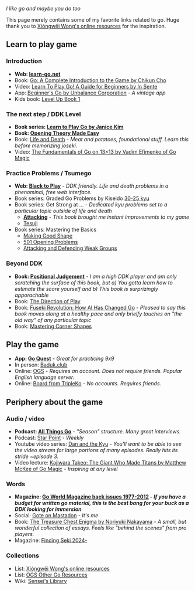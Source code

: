 *I like go and maybe you do too*

This page merely contains some of my favorite links related to go. Huge thank you to [Xióngwěi Wong's online resources](https://weiqi.soumyak4.in/posts/weiqi-resources/) for the inspiration.

## Learn to play game

### Introduction

- **Web: [learn-go.net](https://www.learn-go.net/)**
- Book: [Go: A Complete Introduction to the Game by Chikun Cho](https://www.biblio.com/9784906574506)
- Video: [Learn To Play Go! A Guide for Beginners by In Sente](https://www.youtube.com/watch?v=xMshtO8h7RU)
- App: [Beginner's Go by Unbalance Corporation](http://itunes.apple.com/us/app/id381699789?mt=8) - *A vintage app*
- Kids book: [Level Up Book 1](https://www.bengozen.com/2013/07/03/book-review-level-up-1.html)

### The next step / DDK Level

- **Book series: [Learn to Play Go by Janice Kim](https://www.biblio.com/9781453632895)**
- **Book: [Opening Theory Made Easy](https://www.biblio.com/9784906574360)**
- Book: [Life and Death](https://www.biblio.com/9784906574131) - *Meat and potatoes, foundational stuff. Learn this before memorizing joseki.*
- Video: [The Fundamentals of Go on 13×13 by Vadim Efimenko of Go Magic](https://gomagic.org/courses/the-fundamentals-of-go-on-13x13/)

### Practice Problems / Tsumego

- **Web: [Black to Play](https://blacktoplay.com/)** - *DDK friendly. Life and death problems in a phenominal, free web interface.*
- Book series: Graded Go Problems by Kiseido [30-25 kyu](https://www.biblio.com/9784906574469)
- Book series: Get Strong at ... - *Dedicated kyu problems set to a particular topic outside of life and death*
    - **[Attacking](https://www.biblio.com/9784906574605)** - *This book brought me instant improvements to my game*
    - [Tesuji](https://www.biblio.com/9784906574568)
- Book series: Mastering the Basics
    - [Making Good Shape](https://www.biblio.com/9784906574735)
    - [501 Opening Problems](https://kiseidopublishing.com/master.htm#K71)
    - [Attacking and Defending Weak Groups ](https://biblio.com/4906574882)

### Beyond DDK

- **Book: [Positional Judgement](https://www.biblio.com/book/positional-judgement-nine-dan-cho-chikun/d/1295610665)** - *I am a high DDK player and am only scratching the surface of this book, but a) You gotta learn how to estimate the score yourself and b) This book is surprizingly apporachable*
- Book: [The Direction of Play](https://senseis.xmp.net/?TheDirectionOfPlay)
- Book: [Fuseki Revolution: How AI Has Changed Go](https://www.biblio.com/book/fuseki-revolution-how-ai-has-changed/d/1679236563) - *Pleased to say this book moves along at a healthy pace and only brielfy touches on "the old way" of any particular topic*
- Book: [Mastering Corner Shapes](https://www.biblio.com/booksearch/keyisbn/9798895876336)

## Play the game

- **App: [Go Quest](https://apps.apple.com/us/app/goquest/id834841918)** - *Great for practicing 9x9*
- In person: [Baduk.club](https://baduk.club/welcome)
- Online: [OGS](https://online-go.com/) - *Requires an account. Does not require friends. Popular English language server.*
- Online: [Board from TripleKo](https://board.tripleko.com/) - *No accounts. Requires friends.*

## Periphery about the game

### Audio / video

- **Podcast: [All Things Go](https://allthingsgogame.alitu.com/)** - *"Season" structure. Many great interviews.*
- Podcast: [Star Point](https://starpointbaduk.com/) - *Weekly*
- Youtube video series: [Dan and the Kyu](https://www.youtube.com/@DanandtheKyu) - *You'll want to be able to see the video stream for large portions of many episodes. Really hits its stride ~episode 3.*
- Video lecture: [Kajiwara Takeo: The Giant Who Made Titans by Matthew McKee of Go Magic](https://gomagic.org/courses/kajiwara-takeo/) - *Inspiring at any level*

### Words

- **Magazine: [Go World Magazine back issues 1977-2012](https://kiseidodigital.gumroad.com/l/gwa) - *If you have a budget for written go material, this is the best bang for your buck as a DDK looking for immersion***
- Social: [Gote on Mastadon](https://social.seattle.wa.us/home) - *It's me*
- Book: [The Treasure Chest Enigma by Noriyuki Nakayama](https://senseis.xmp.net/?TheTreasureChestEnigma) - *A small, but wonderful collection of essays. Feels like "behind the scenes" from pro players.*
- Magazine: [Finding Seki 2024-](https://www.etsy.com/shop/FindingSeki)

### Collections

- List: [Xióngwěi Wong's online resources](https://weiqi.soumyak4.in/posts/weiqi-resources/)
- List: [OGS Other Go Resources](https://online-go.com/docs/other-go-resources)
- Wiki: [Sensei's Library](https://senseis.xmp.net/)
